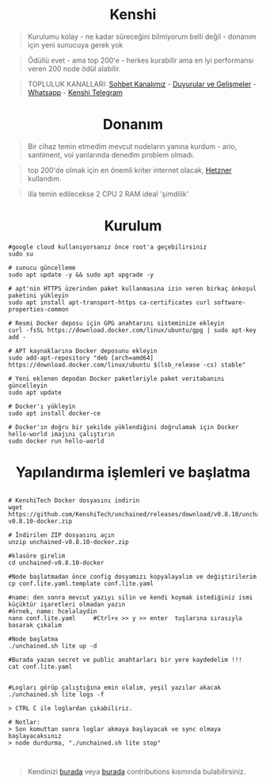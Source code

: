 <h1 align="center">Kenshi</h1>

> Kurulumu kolay - ne kadar süreceğini bilmiyorum belli değil - donanım için yeni sunucuya gerek yok

> Ödüllü evet - ama top 200'e - herkes kurabilir ama en iyi performansı veren 200 node ödül alabilir.

> TOPLULUK KANALLARI: [Sohbet Kanalımız](https://t.me/RuesChat) - [Duyurular ve Gelişmeler](https://t.me/RuesAnnouncement) - [Whatsapp](https://whatsapp.com/channel/0029VaBcj7V1dAw1H2KhMk34) - [Kenshi Telegram](https://t.me/KenshiTech)

#

<h1 align="center">Donanım</h1>

> Bir cihaz temin etmedim mevcut nodeların yanına kurdum - ario, santiment, voi yanlarında denedim problem olmadı.

> top 200'de olmak için en önemli kriter internet olacak, [Hetzner](https://hetzner.cloud/?ref=gIFAhUnYYjD3) kullandım.

> illa temin edilecekse 2 CPU 2 RAM ideal 'şimdilik'

#

<h1 align="center">Kurulum</h1>

```console
#google cloud kullanıyorsanız önce root'a geçebilirsiniz
sudo su

# sunucu güncelleme
sudo apt update -y && sudo apt upgrade -y

# apt'nin HTTPS üzerinden paket kullanmasına izin veren birkaç önkoşul paketini yükleyin
sudo apt install apt-transport-https ca-certificates curl software-properties-common

# Resmi Docker deposu için GPG anahtarını sisteminize ekleyin
curl -fsSL https://download.docker.com/linux/ubuntu/gpg | sudo apt-key add -

# APT kaynaklarına Docker deposunu ekleyin
sudo add-apt-repository "deb [arch=amd64] https://download.docker.com/linux/ubuntu $(lsb_release -cs) stable"

# Yeni eklenen depodan Docker paketleriyle paket veritabanını güncelleyin
sudo apt update

# Docker'ı yükleyin
sudo apt install docker-ce

# Docker'ın doğru bir şekilde yüklendiğini doğrulamak için Docker hello-world imajını çalıştırın
sudo docker run hello-world

```

<h1 align="center">Yapılandırma işlemleri ve başlatma</h1>

```console

# KenshiTech Docker dosyasını indirin
wget https://github.com/KenshiTech/unchained/releases/download/v0.8.10/unchained-v0.8.10-docker.zip

# İndirilen ZIP dosyasını açın
unzip unchained-v0.8.10-docker.zip

#klasöre girelim
cd unchained-v0.8.10-docker

#Node başlatmadan önce config dosyamızı kopyalayalım ve değiştirilerim
cp conf.lite.yaml.template conf.lite.yaml

#name: den sonra mevcut yazıyı silin ve kendi koymak istediğiniz ismi küçüktür işaretleri olmadan yazın
#örnek, name: hcelalaydin
nano conf.lite.yaml     #Ctrl+x >> y >> enter  tuşlarına sırasıyla basarak çıkalım

#Node başlatma
./unchained.sh lite up -d

#Burada yazan secret ve public anahtarları bir yere kaydedelim !!!
cat conf.lite.yaml


#Logları görüp çalıştığına emin olalım, yeşil yazılar akacak
./unchained.sh lite logs -f

> CTRL C ile loglardan çıkabiliriz.

# Notlar:
> Son komuttan sonra loglar akmaya başlayacak ve sync olmaya başlayacaksınız
> node durdurma, "./unchained.sh lite stop"
 


```



> Kendinizi [burada](https://kenshi.io/unchained) veya [burada](https://charts.mongodb.com/charts-unchained-gpust/public/dashboards/cbb6ccf6-15b2-4187-be56-ff9d2e25a48a) contributions kısmında bulabilirsiniz.


